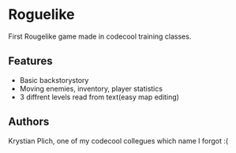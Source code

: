 # Roguelike

First Rougelike game made in codecool training classes.

## Features

* Basic backstorystory
* Moving enemies, inventory, player statistics
* 3 diffrent levels read from text(easy map editing)

## Authors
Krystian Plich, one of my codecool collegues which name I forgot :(
